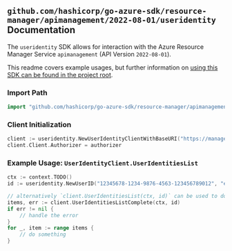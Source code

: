 
## `github.com/hashicorp/go-azure-sdk/resource-manager/apimanagement/2022-08-01/useridentity` Documentation

The `useridentity` SDK allows for interaction with the Azure Resource Manager Service `apimanagement` (API Version `2022-08-01`).

This readme covers example usages, but further information on [using this SDK can be found in the project root](https://github.com/hashicorp/go-azure-sdk/tree/main/docs).

### Import Path

```go
import "github.com/hashicorp/go-azure-sdk/resource-manager/apimanagement/2022-08-01/useridentity"
```


### Client Initialization

```go
client := useridentity.NewUserIdentityClientWithBaseURI("https://management.azure.com")
client.Client.Authorizer = authorizer
```


### Example Usage: `UserIdentityClient.UserIdentitiesList`

```go
ctx := context.TODO()
id := useridentity.NewUserID("12345678-1234-9876-4563-123456789012", "example-resource-group", "serviceValue", "userIdValue")

// alternatively `client.UserIdentitiesList(ctx, id)` can be used to do batched pagination
items, err := client.UserIdentitiesListComplete(ctx, id)
if err != nil {
	// handle the error
}
for _, item := range items {
	// do something
}
```
